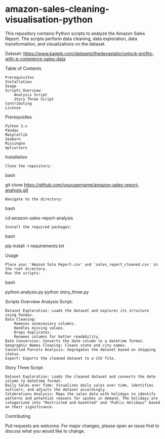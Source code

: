 # amazon-sales-cleaning-visualisation-python
This repository contains Python scripts to analyze the Amazon Sales Report. The scripts perform data cleaning, data exploration, data transformation, and visualizations on the dataset.

Dataset: https://www.kaggle.com/datasets/thedevastator/unlock-profits-with-e-commerce-sales-data

Table of Contents

    Prerequisites
    Installation
    Usage
    Scripts Overview
        Analysis Script
        Story Three Script
    Contributing
    License

Prerequisites

    Python 3.x
    Pandas
    Matplotlib
    Seaborn
    Missingno
    mplcursors

Installation

    Clone the repository:

bash

git clone https://github.com/yourusername/amazon-sales-report-analysis.git

    Navigate to the directory:

bash

cd amazon-sales-report-analysis

    Install the required packages:

bash

pip install -r requirements.txt

Usage

    Place your 'Amazon Sale Report.csv' and 'sales_report_cleaned.csv' in the root directory.
    Run the scripts:

bash

python analysis.py
python story_three.py

Scripts Overview
Analysis Script:

    Dataset Exploration: Loads the dataset and explores its structure using Pandas.
    Data Cleaning:
        Removes unnecessary columns.
        Handles missing values.
        Drops duplicates.
        Renames columns for better readability.
    Date Conversion: Converts the date column to a datetime format.
    Geographic Names Cleaning: Cleans state and city names.
    Cancelled Parcels Analysis: Segregates the dataset based on shipping status.
    Export: Exports the cleaned dataset to a CSV file.

Story Three Script:

    Dataset Exploration: Loads the cleaned dataset and converts the date column to datetime format.
    Daily Sales over Time: Visualizes daily sales over time, identifies outliers, and adjusts the dataset accordingly.
    Celebrations Analysis: Maps the sales data with holidays to identify patterns and potential reasons for spikes in demand. The holidays are categorized into "Restricted and Gazetted" and "Public Holidays" based on their significance.

Contributing

Pull requests are welcome. For major changes, please open an issue first to discuss what you would like to change.

